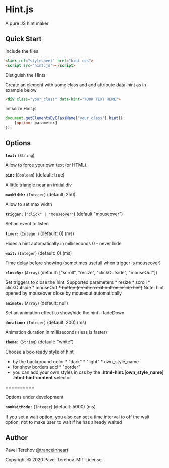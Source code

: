 # Hint.js
A pure JS hint maker

## Quick Start

Include the files

```html
<link rel="stylesheet" href="hint.css">
<script src="hint.js"></script>
```

Distiguish the Hints

Create an element with some class and add attribute data-hint as in example below

```html
<div class="your_class" data-hint="YOUR TEXT HERE">
```

Initialize Hint.js

```js
document.getElementsByClassName('your_class').hint({
    [option: parameter]
});
```

## Options

**`text:`** (`String`)

Allow to force your own text (or HTML).

**`pin:`** (`Boolean`) (default: true)

A little triangle near an initial div

**`maxWidth:`** (`Integer`) (default: 250)

Allow to set max width

**`trigger:`** (`"click" | "mouseover"`) (default "mouseover")

Set an event to listen

**`timer:`** (`Integer`) (default: 0) (ms)

Hides a hint automatically in milliseconds
0 - never hide

**`wait:`** (`Integer`) (default: 0) (ms)

Time delay before showing (sometimes usefull when trigger is mouseover)

**`closeBy:`** (`Array`) (default: ["scroll", "resize", "clickOutside", "mouseOut"])

Set triggers to close the hint.
    Supported parameters
       * resize
       * scroll
       * clickOutside
       * mouseOut
       ~~* button (create a exit button inside hint)~~
Note: hint opened by mouseover close by mouseout automatically

**`animate:`** (`Array`) (default: null)

Set an animation effect to show/hide the hint
    - fadeDown

**`duration:`** (`Integer`) (default: 200) (ms)

Animation duration in milliseconds (less is faster)

**`theme:`** (`String`) (default: "white")

Choose a box-ready style of hint
  * by the background color
        * "dark"
        * "light"
        * own_style_name
  * for show borders add
        * "border"
  * you can add your own styles in css by the **.html-hint.[own_style_name] .html-hint-content** selector

==========

Options under development

**`nonWaitMode:`** (`Integer`) (default: 5000) (ms)

If you set a wait option, you also can set a time interval to off the wait option, not to make user to wait if he has already waited


## Author

Pavel Terehov [@tranceinheart](https://instagram.com/tranceinheart)

Copyright &copy; 2020 Pavel Terehov. MIT License.